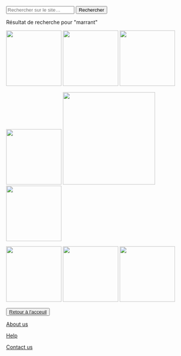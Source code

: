 <html lang="fr">
    <head>
        <meta charset="utf-8">
        <title>GifMignon/About_us</title>
        <link rel="icon" type="image/png" sizes="16x16" href="https://lh3.googleusercontent.com/proxy/p2Py6H9WxxxjuUxtelVodHTs1c8b_lOJ1pIQTIq07s4lLAzo-icJBoFF_-yLO6e4_p5UbG4k4KHaaU0I1VbId5CsayqisW6ftjvaI42sMk0EYi5p4SQ">
    </head>

  <body>
<form>
<input type="text" id="input" name="input" placeholder="Rechercher sur le site…">
<input type="button" id="bouton" value="Rechercher" onclick="controle()">
</form>
<p>Résultat de recherche pour "marrant"</p>    
<img class="project-pic" src="https://encrypted-tbn0.gstatic.com/images?q=tbn:ANd9GcSCjWRQ5XYvEtwrLggzYBbzdHnc6tXiQsbblg&usqp=CAU" style="width: 150px;" />
<img class="project-pic" src="http://cache.magicmaman.com/data/fichiers/40/bourrelet.gif" style="width: 150px;" />
<img class="project-pic" src="https://encrypted-tbn0.gstatic.com/images?q=tbn:ANd9GcRosQUGzWmnYQpOFQgjG-28aYQoBWVJpOZbLg&usqp=CAU" style="width: 150px;" />
<p></p>
<img class="project-pic" src="https://media.tenor.com/images/9df5f6ef799544b11c1171d4c873d1f4/tenor.gif" style="width: 150px;" />
<img class="project-pic" src="https://media.tenor.com/images/5e86295b3a72ad43c6a1433fe52f0872/tenor.gif" style="width: 250px;" />
<img class="project-pic" src="https://encrypted-tbn0.gstatic.com/images?q=tbn:ANd9GcR4mt935uBh4013k_rZjiAhkSJPDhO4c-uF_Q&usqp=CAU" style="width: 150px;" />
<p></p>
<img class="project-pic" src="https://encrypted-tbn0.gstatic.com/images?q=tbn:ANd9GcQ1tRmJi49vBMkSzqmH1oBQV2L_-Rj-i46kCg&usqp=CAU" style="width: 150px;" />
<img class="project-pic" src="https://img.buzzfeed.com/buzzfeed-static/static/2014-10/3/14/enhanced/webdr08/anigif_enhanced-32596-1412362472-4.gif?output-quality=auto&output-format=auto&downsize=360:*" style="width: 150px;" />
<img class="project-pic" src="https://encrypted-tbn0.gstatic.com/images?q=tbn:ANd9GcRBlzeaBikQJ_flB6gFoUNN-ZpvNABoq4Ma-w&usqp=CAU" style="width: 150px;" />
<p></p>
<p></p>
    <button><a href="https://nsi-team.github.io/GIF_mignon/">Retour à l'acceuil</a></button>
    <p> </p>
    <a href="https://nsi-team.github.io/About_us/">About us</a>
    <p></p>
    <a href="https://nsi-team.github.io/Help/">Help</a>
    <p></p>
    <a href="https://nsi-team.github.io/Contact_Us/">Contact us</a>
<script src="script.js"></script>
